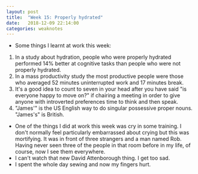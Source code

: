 ```yaml
---
layout: post
title:  "Week 15: Properly hydrated"
date:   2018-12-09 22:14:00
categories: weaknotes
---
```


* Some things I learnt at work this week:
1. In a study about hydration, people who were properly hydrated performed 14% better at cognitive tasks than people who were not properly hydrated.
1. In a mass productivity study the most productive people were those who averaged 52 minutes uninterrupted work and 17 minutes break.
1. It's a good idea to count to seven in your head after you have said "is everyone happy to move on?" if chairing a meeting in order to give anyone with introverted preferences time to think and then speak.
1. "James'" is the US English way to do singular possessive proper nouns. "James's" is British.
* One of the things I did at work this week was cry in some training. I don't normally feel particularly embarrassed about crying but this was mortifying. It was in front of three strangers and a man named Rob. Having never seen three of the people in that room before in my life, of course, now I see them everywhere.
* I can't watch that new David Attenborough thing. I get too sad.
* I spent the whole day sewing and now my fingers hurt.
